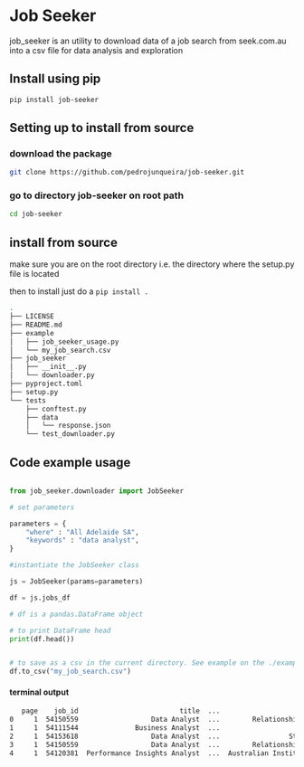 # Job Seeker

job_seeker is an utility to download data of a job search from seek.com.au into a csv file for data analysis and exploration

## Install using pip

```bash
pip install job-seeker
```

## Setting up to install from source

### download the package

```bash
git clone https://github.com/pedrojunqueira/job-seeker.git
```

### go to directory job-seeker on root path

```bash
cd job-seeker
```

## install from source

make sure you are on the root directory i.e. the directory where the setup.py file is located

then to install just do a `pip install .`

```bash
.
├── LICENSE
├── README.md
├── example
│   ├── job_seeker_usage.py
│   └── my_job_search.csv
├── job_seeker
│   ├── __init__.py
│   └── downloader.py
├── pyproject.toml
├── setup.py
└── tests
    ├── conftest.py
    ├── data
    │   └── response.json
    └── test_downloader.py
```

## Code example usage

```python

from job_seeker.downloader import JobSeeker

# set parameters

parameters = {
    "where" : "All Adelaide SA",
    "keywords" : "data analyst",
}

#instantiate the JobSeeker class

js = JobSeeker(params=parameters)

df = js.jobs_df

# df is a pandas.DataFrame object

# to print DataFrame head
print(df.head())


# to save as a csv in the current directory. See example on the ./example folder
df.to_csv("my_job_search.csv")

```

#### terminal output

```cmd
   page    job_id                         title  ...                       companyName                       company_advertiser
0     1  54150559                  Data Analyst  ...        Relationships Australia SA  Relationships Australia South Australia
1     1  54111544              Business Analyst  ...                    Robert Walters                           Robert Walters
2     1  54153618                  Data Analyst  ...                 Stoller Australia                        Stoller Australia
3     1  54150559                  Data Analyst  ...        Relationships Australia SA  Relationships Australia South Australia
4     1  54120381  Performance Insights Analyst  ...  Australian Institute of Business         Australian Institute of Business
```
